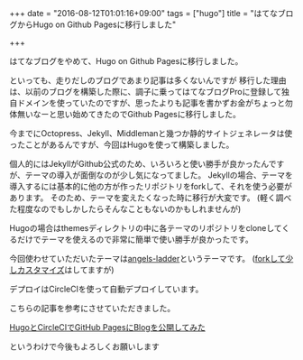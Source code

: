 +++
date = "2016-08-12T01:01:16+09:00"
tags = ["hugo"]
title = "はてなブログからHugo on Github Pagesに移行しました"

+++

はてなブログをやめて、Hugo on Github Pagesに移行しました。

といっても、走りだしのブログであまり記事は多くないんですが
移行した理由は、以前のブログを構築した際に、調子に乗ってはてなブログProに登録して独自ドメインを使っていたのですが、思ったよりも記事を書かずお金がちょっと勿体無いなーと思い始めてきたのでGithub Pagesに移行しました。

<!--more-->

今までにOctopress、Jekyll、Middlemanと幾つか静的サイトジェネレータは使ったことがあるんですが、今回はHugoを使って構築しました。

個人的にはJekyllがGithub公式のため、いろいろと使い勝手が良かったんですが、テーマの導入が面倒なのが少し気になってました。
Jekyllの場合、テーマを導入するには基本的に他の方が作ったリポジトリをforkして、それを使う必要があります。
そのため、テーマを変えたくなった時に移行が大変です。
(軽く調べた程度なのでもしかしたらそんなこともないのかもしれませんが)

Hugoの場合はthemesディレクトリの中に各テーマのリポジトリをcloneしてくるだけでテーマを使えるので非常に簡単で使い勝手が良かったです。

今回使わせていただいたテーマは[angels-ladder](https://github.com/tanksuzuki/angels-ladder)というテーマです。
([forkして少しカスタマイズ](https://github.com/tsub/angels-ladder/tree/my-customized-theme)はしてますが)

デプロイはCircleCIを使って自動デプロイしています。

こちらの記事を参考にさせていただきました。

[HugoとCircleCIでGitHub PagesにBlogを公開してみた](http://hori-ryota.com/blog/create-blog-with-hugo-and-circleci/)

というわけで今後もよろしくお願いします

